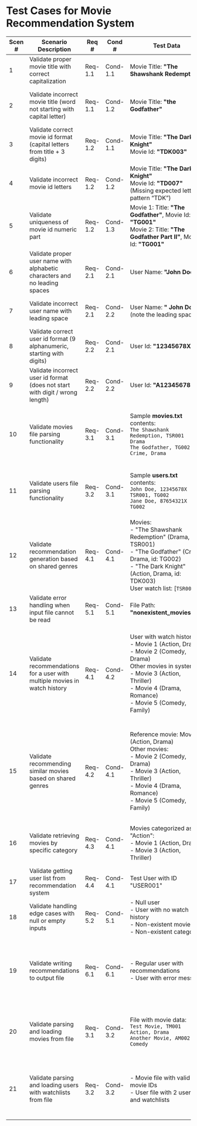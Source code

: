 # Test Cases for Movie Recommendation System

| Scen # | Scenario Description                                                          | Req #    | Cond #   | Test Data                                                                                                                                                           | Test Conditions/Steps                                                                                                                                                                                                                                        | Expected Results/Comments                                                                                                                                                                           | Post-Conditions                                                  | Actual Results       | Pass/Fail (Y/N) |
|--------|-------------------------------------------------------------------------------|----------|----------|----------------------------------------------------------------------------------------------------------------------------------------------------------------------|---------------------------------------------------------------------------------------------------------------------------------------------------------------------------------------------------------------------------------------------------------------|------------------------------------------------------------------------------------------------------------------------------------------------------------------------------------------------------|-------------------------------------------------------------------|----------------------|-----------------|
| 1      | Validate proper movie title with correct capitalization                       | Req-1.1  | Cond-1.1 | Movie Title: **"The Shawshank Redemption"**                                                                                                                          | Invoke `checkMovieTitle("The Shawshank Redemption")`                                                                                                                                                                                                        | No error message returned; title is deemed valid                                                                                                              | Title accepted as valid                                          | N/A (Unit test result) | Y               |
| 2      | Validate incorrect movie title (word not starting with capital letter)          | Req-1.1  | Cond-1.2 | Movie Title: **"the Godfather"**                                                                                                                                       | Invoke `checkMovieTitle("the Godfather")`                                                                                                                                                                                                                     | Returns error: **"ERROR: Movie Title "the Godfather" is wrong"**                                                                                                  | Validation failure logged for title                              | N/A                  | Y               |
| 3      | Validate correct movie id format (capital letters from title + 3 digits)        | Req-1.2  | Cond-1.1 | Movie Title: **"The Dark Knight"**<br>Movie Id: **"TDK003"**                                                                                                         | Invoke `checkMovieId("TDK003", "The Dark Knight")`                                                                                                                                                                                                          | No error message returned                                                                                                                                     | Movie id is stored as valid and unique                           | N/A                  | Y               |
| 4      | Validate incorrect movie id letters                                             | Req-1.2  | Cond-1.2 | Movie Title: **"The Dark Knight"**<br>Movie Id: **"TD007"** (Missing expected letter pattern “TDK”)                                                                 | Invoke `checkMovieId("TD007", "The Dark Knight")`                                                                                                                                                                                                            | Returns error: **"ERROR: Movie Id letters "TD007" are wrong"**                                                                                                   | Error recorded; movie rejected due to id pattern                   | N/A                  | Y               |
| 5      | Validate uniqueness of movie id numeric part                                    | Req-1.2  | Cond-1.3 | Movie 1: Title: **"The Godfather"**, Movie Id: **"TG001"**<br>Movie 2: Title: **"The Godfather Part II"**, Movie Id: **"TG001"**                               | First, validate Movie 1 using `checkMovieId("TG001", "The Godfather")`; then validate Movie 2 with the same numeric part using `checkMovieId("TG001", "The Godfather Part II")`                                                                          | Movie 1 should pass; Movie 2 returns error: **"ERROR: Movie Id numbers "TG001" aren’t unique"**                                                                    | Duplicate numeric part is rejected                                | N/A                  | Y               |
| 6      | Validate proper user name with alphabetic characters and no leading spaces      | Req-2.1  | Cond-2.1 | User Name: **"John Doe"**                                                                                                                                              | Invoke `checkUserName("John Doe")`                                                                                                                                                                                                                          | No error message; name considered valid                                                                                                                       | User name accepted                                               | N/A                  | Y               |
| 7      | Validate incorrect user name with leading space                                 | Req-2.1  | Cond-2.2 | User Name: **" John Doe"** (note the leading space)                                                                                                                 | Invoke `checkUserName(" John Doe")`                                                                                                                                                                                                                          | Returns error: **"ERROR: User Name " John Doe" is wrong"**                                                                                                      | Validation failure logged for user name                           | N/A                  | Y               |
| 8      | Validate correct user id format (9 alphanumeric, starting with digits)          | Req-2.2  | Cond-2.1 | User Id: **"12345678X"**                                                                                                                                               | Invoke `checkUserId("12345678X")`                                                                                                                                                                                                                             | No error message returned                                                                                                                                     | User id recorded as valid and unique                               | N/A                  | Y               |
| 9      | Validate incorrect user id format (does not start with digit / wrong length)      | Req-2.2  | Cond-2.2 | User Id: **"A12345678"**                                                                                                                                               | Invoke `checkUserId("A12345678")`                                                                                                                                                                                                                             | Returns error: **"ERROR: User Id "A12345678" is wrong"**                                                                                                         | User id rejected                                                  | N/A                  | Y               |
| 10     | Validate movies file parsing functionality                                    | Req-3.1  | Cond-3.1 | Sample **movies.txt** contents:<br>`The Shawshank Redemption, TSR001`<br>`Drama`<br>`The Godfather, TG002`<br>`Crime, Drama`                                        | Run `loadMoviesFromFile(filePath)` on a test file containing the above data                                                                                                                                    | Two movie entries are created: <br>- "The Shawshank Redemption" with genres `[Drama]`<br>- "The Godfather" with genres `[Crime, Drama]`                           | Data structures (movieCategories & movieIdMap) populated correctly     | N/A                  | Y               |
| 11     | Validate users file parsing functionality                                     | Req-3.2  | Cond-3.1 | Sample **users.txt** contents:<br>`John Doe, 12345678X`<br>`TSR001, TG002`<br>`Jane Doe, 87654321X`<br>`TG002`                                                  | Run `loadUsersFromFile(filePath)` on a test file with the above contents                                                                                                                                        | Two user objects created:<br>- "John Doe" with watch list: [`TSR001`, `TG002`]<br>- "Jane Doe" with watch list: [`TG002`]                                        | Users list inside RecommendationSystem is populated                 | N/A                  | Y               |
| 12     | Validate recommendation generation based on shared genres                     | Req-4.1  | Cond-4.1 | Movies:<br>- "The Shawshank Redemption" (Drama, id: TSR001)<br>- "The Godfather" (Crime, Drama, id: TG002)<br>- "The Dark Knight" (Action, Drama, id: TDK003)<br>User watch list: [`TSR001`] | Add movies to system and assign user watch list<br>Invoke `recommendMoviesForUser(user)` for a user who watched "The Shawshank Redemption"                                                           | Should recommend movies sharing genre **Drama** (e.g., "The Godfather" & "The Dark Knight") (excluding already watched movie)                                        | Recommendations list is non-empty; user’s recommendations reflect valid logic  | N/A                  | Y               |
| 13     | Validate error handling when input file cannot be read                         | Req-5.1  | Cond-5.1 | File Path: **"nonexistent_movies.txt"**                                                                                                                              | Invoke `loadMoviesFromFile("nonexistent_movies.txt")`                                                                                                                                                                                                     | Returns error message: **"ERROR: File not found or cannot be read"**                                                                                             | No movies loaded; error captured                                  | N/A                  | Y               |
| 14     | Validate recommendations for a user with multiple movies in watch history      | Req-4.1  | Cond-4.2 | User with watch history:<br>- Movie 1 (Action, Drama)<br>- Movie 2 (Comedy, Drama)<br>Other movies in system:<br>- Movie 3 (Action, Thriller)<br>- Movie 4 (Drama, Romance)<br>- Movie 5 (Comedy, Family) | Create user with multiple movies in watch list<br>Invoke `recommendMoviesForUser(multiMovieUser)` | Should recommend movies sharing genres (Action, Drama, Comedy):<br>- Movie 3 (Action, Thriller)<br>- Movie 4 (Drama, Romance)<br>- Movie 5 (Comedy, Family)<br>Should not recommend watched movies | User receives recommendations based on all watched movie genres | N/A | Y |
| 15     | Validate recommending similar movies based on shared genres                   | Req-4.2  | Cond-4.1 | Reference movie: Movie 1 (Action, Drama)<br>Other movies:<br>- Movie 2 (Comedy, Drama)<br>- Movie 3 (Action, Thriller)<br>- Movie 4 (Drama, Romance)<br>- Movie 5 (Comedy, Family) | Invoke `recommendSimilarMovies(movie1)` | Should return movies sharing at least one genre with Movie 1:<br>- Movie 2 (shares Drama)<br>- Movie 3 (shares Action)<br>- Movie 4 (shares Drama)<br>Should not include the reference movie itself | List of similar movies is returned based on genre overlap | N/A | Y |
| 16     | Validate retrieving movies by specific category                               | Req-4.3  | Cond-4.1 | Movies categorized as "Action":<br>- Movie 1 (Action, Drama)<br>- Movie 3 (Action, Thriller) | Invoke `getMoviesByCategory("Action")` | Should return list containing only movies with "Action" category:<br>- Movie 1<br>- Movie 3 | List contains exactly the movies in the specified category | N/A | Y |
| 17     | Validate getting user list from recommendation system                         | Req-4.4  | Cond-4.1 | Test User with ID "USER001" | Add test user to recommendation system<br>Invoke `getUsers()` | Should return list containing the added user | User list contains exactly the users added to the system | N/A | Y |
| 18     | Validate handling edge cases with null or empty inputs                        | Req-5.2  | Cond-5.1 | - Null user<br>- User with no watch history<br>- Non-existent movie<br>- Non-existent category | Test with various null/invalid inputs:<br>- `recommendMoviesForUser(null)`<br>- `recommendMoviesForUser(emptyUser)`<br>- `recommendSimilarMovies(nonExistentMovie)`<br>- `getMoviesByCategory("NonExistentCategory")` | Each call should return empty list instead of throwing exceptions | System handles edge cases gracefully | N/A | Y |
| 19     | Validate writing recommendations to output file                               | Req-6.1  | Cond-6.1 | - Regular user with recommendations<br>- User with error message | Create temporary file<br>Invoke `writeRecommendationsToFile(user, filePath)` for both users | - File contains user info and recommendations for regular user<br>- File contains user info, error message, and "No recommendations" for user with error | Output file contains correct recommendation data | N/A | Y |
| 20     | Validate parsing and loading movies from file                               | Req-3.1  | Cond-3.2 | File with movie data:<br>`Test Movie, TM001`<br>`Action, Drama`<br>`Another Movie, AM002`<br>`Comedy` | Invoke `loadMoviesFromFile(tempMovieFilePath, new ArrayList<>())` | - Should load 2 movies with correct IDs<br>- Movies should have proper category assignments | Movie data structures correctly populated from file | N/A | Y |
| 21     | Validate parsing and loading users with watchlists from file                | Req-3.2  | Cond-3.2 | - Movie file with valid movie IDs<br>- User file with 2 users and watchlists | Set up movie data first<br>Parse movie IDs<br>Invoke `loadUsersFromFile(tempUserFilePath, new ArrayList<>(), validMovieIds)` | - Should load 2 users<br>- First user should have 2 movies in watchlist<br>- Second user should have 1 movie in watchlist | User list populated with correct watchlist references | N/A | Y |
